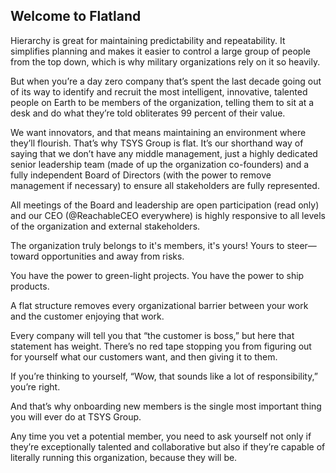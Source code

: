 ## Welcome to Flatland

Hierarchy is great for maintaining predictability and repeatability. It simplifies planning and makes it easier to
control a large group of people from the top down, which is why military organizations rely on it so heavily.

But when you’re a day zero company that’s spent the last decade going out of its way to identify and recruit the most
intelligent, innovative, talented people on Earth to be members of the organization, telling them to sit at a desk and 
do what they’re told obliterates 99 percent of their value.

We want innovators, and that means maintaining an environment where they’ll flourish.  That’s why TSYS Group is flat. It’s our shorthand way of
saying that we don’t have any middle management, just a highly dedicated senior leadership team (made of up the organization co-founders) and a fully
independent Board of Directors (with the power to remove management if necessary) to ensure all stakeholders are fully represented.

All meetings of the Board and leadership are open participation (read only) and our CEO (@ReachableCEO everywhere) is highly responsive to all levels of the
organization and external stakeholders.

The organization truly belongs to it's members, it's yours! Yours to steer—toward opportunities and away from risks.

You have the power to green-light projects. You have the power to ship products.

A flat structure removes every organizational barrier between your work and the customer enjoying that work.

Every company will tell you that “the customer is boss,” but here that statement has weight. There’s no red tape stopping you from figuring out for yourself what our customers
want, and then giving it to them.

If you’re thinking to yourself, “Wow, that sounds like a lot of responsibility,” you’re right. 

And that’s why onboarding new members is the single most important thing you will ever do at TSYS Group.

Any time you vet a potential member, you need to ask yourself not only if they’re exceptionally talented and collaborative but also if they’re capable of literally running this organization, because they will be.